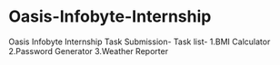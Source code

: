 # Oasis-Infobyte-Internship
Oasis Infobyte Internship Task Submission-
Task list-
1.BMI Calculator
2.Password Generator
3.Weather Reporter
